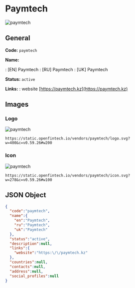 
# Paymtech 
![paymtech](https://static.openfintech.io/vendors/paymtech/logo.svg?w=400&c=v0.59.26#w200)  

## General 
 
**Code:** `paymtech` 
 
**Name:** 
 
:	[EN] Paymtech 
:	[RU] Paymtech 
:	[UK] Paymtech 
 
**Status:** `active` 
 
**Links:** 
: website [https://paymtech.kz](https://paymtech.kz) 
 

## Images 

### Logo 
 
![paymtech](https://static.openfintech.io/vendors/paymtech/logo.svg?w=400&c=v0.59.26#w200)  

```
https://static.openfintech.io/vendors/paymtech/logo.svg?w=400&c=v0.59.26#w200
```  

### Icon 
 
![paymtech](https://static.openfintech.io/vendors/paymtech/icon.svg?w=278&c=v0.59.26#w100)  

```
https://static.openfintech.io/vendors/paymtech/icon.svg?w=278&c=v0.59.26#w100
```  

## JSON Object 

```json
{
  "code":"paymtech",
  "name":{
    "en":"Paymtech",
    "ru":"Paymtech",
    "uk":"Paymtech"
  },
  "status":"active",
  "description":null,
  "links":{
    "website":"https:\/\/paymtech.kz"
  },
  "countries":null,
  "contacts":null,
  "address":null,
  "social_profiles":null
}
```  
